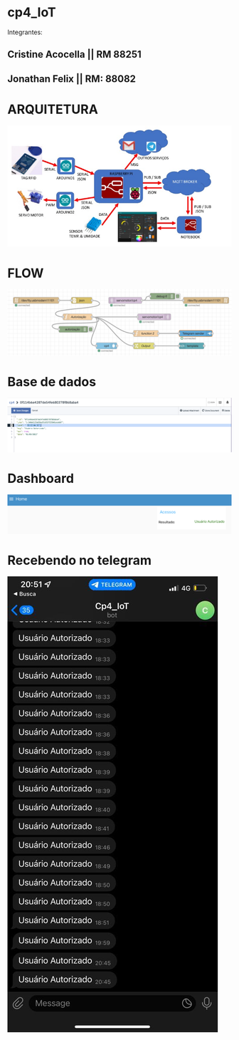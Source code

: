 # cp4_IoT

Integrantes:

## Cristine Acocella || RM 88251

## Jonathan Felix || RM: 88082

# ARQUITETURA
<img src="https://github.com/cristineacocella/cp4_IoT/blob/main/imgs/arquitetura.jpeg">

# FLOW
<img src="https://github.com/cristineacocella/cp4_IoT/blob/main/imgs/flow.png">

# Base de dados
<img src="https://github.com/cristineacocella/cp4_IoT/blob/main/imgs/base-de-dados.png">

# Dashboard
<img src="https://github.com/cristineacocella/cp4_IoT/blob/main/imgs/dashboard.png">

# Recebendo no telegram
<img src="https://github.com/cristineacocella/cp4_IoT/blob/main/imgs/telegram.jpeg">
